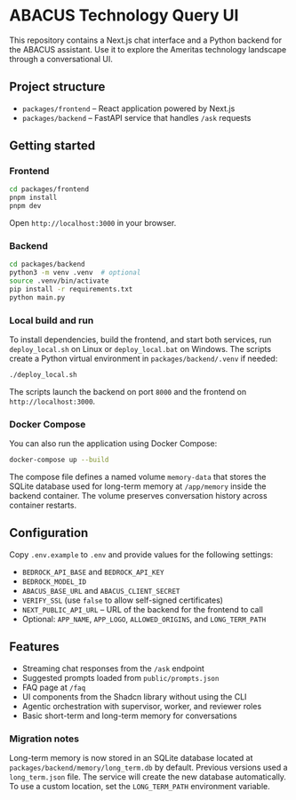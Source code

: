 # ABACUS Technology Query UI

This repository contains a Next.js chat interface and a Python backend for the ABACUS assistant. Use it to explore the Ameritas technology landscape through a conversational UI.

## Project structure

- `packages/frontend` – React application powered by Next.js
- `packages/backend` – FastAPI service that handles `/ask` requests

## Getting started

### Frontend

```bash
cd packages/frontend
pnpm install
pnpm dev
```

Open `http://localhost:3000` in your browser.

### Backend

```bash
cd packages/backend
python3 -m venv .venv  # optional
source .venv/bin/activate
pip install -r requirements.txt
python main.py
```

### Local build and run

To install dependencies, build the frontend, and start both services, run
`deploy_local.sh` on Linux or `deploy_local.bat` on Windows. The scripts
create a Python virtual environment in `packages/backend/.venv` if needed:

```bash
./deploy_local.sh
```

The scripts launch the backend on port `8000` and the frontend on
`http://localhost:3000`.

### Docker Compose

You can also run the application using Docker Compose:

```bash
docker-compose up --build
```

The compose file defines a named volume `memory-data` that stores the
SQLite database used for long-term memory at `/app/memory` inside the
backend container. The volume preserves conversation history across
container restarts.

## Configuration

Copy `.env.example` to `.env` and provide values for the following settings:

- `BEDROCK_API_BASE` and `BEDROCK_API_KEY`
- `BEDROCK_MODEL_ID`
- `ABACUS_BASE_URL` and `ABACUS_CLIENT_SECRET`
- `VERIFY_SSL` (use `false` to allow self-signed certificates)
- `NEXT_PUBLIC_API_URL` – URL of the backend for the frontend to call
- Optional: `APP_NAME`, `APP_LOGO`, `ALLOWED_ORIGINS`, and `LONG_TERM_PATH`

## Features

- Streaming chat responses from the `/ask` endpoint
- Suggested prompts loaded from `public/prompts.json`
- FAQ page at `/faq`
- UI components from the Shadcn library without using the CLI
- Agentic orchestration with supervisor, worker, and reviewer roles
- Basic short-term and long-term memory for conversations

### Migration notes

Long-term memory is now stored in an SQLite database located at
`packages/backend/memory/long_term.db` by default. Previous versions used a
`long_term.json` file. The service will create the new database automatically.
To use a custom location, set the `LONG_TERM_PATH` environment variable.
